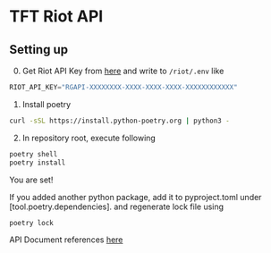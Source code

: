 # TFT Riot API


## Setting up

0. Get Riot API Key from [here](https://developer.riotgames.com/) and write to `/riot/.env` like
```python
RIOT_API_KEY="RGAPI-XXXXXXXX-XXXX-XXXX-XXXX-XXXXXXXXXXXX"
```

1. Install poetry
```bash
curl -sSL https://install.python-poetry.org | python3 -
```

2. In repository root, execute following
```bash
poetry shell
poetry install
```
You are set!

If you added another python package, add it to pyproject.toml under [tool.poetry.dependencies]. and regenerate lock file using
```bash
poetry lock
```

API Document references [here](https://developer.riotgames.com/)
